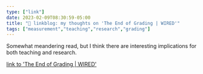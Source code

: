 ```yaml
---
type: ["link"]
date: 2023-02-09T08:30:59-05:00
title: "🔗 linkblog: my thoughts on 'The End of Grading | WIRED'"
tags: ["measurement","teaching","research","grading"]
---
```

Somewhat meandering read, but I think there are interesting implications for both teaching and research.  
 

[link to 'The End of Grading | WIRED'](https://www.wired.com/story/the-end-of-grading/)
